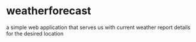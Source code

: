 # weatherforecast
a simple web application that serves us with current weather report details for the desired location
